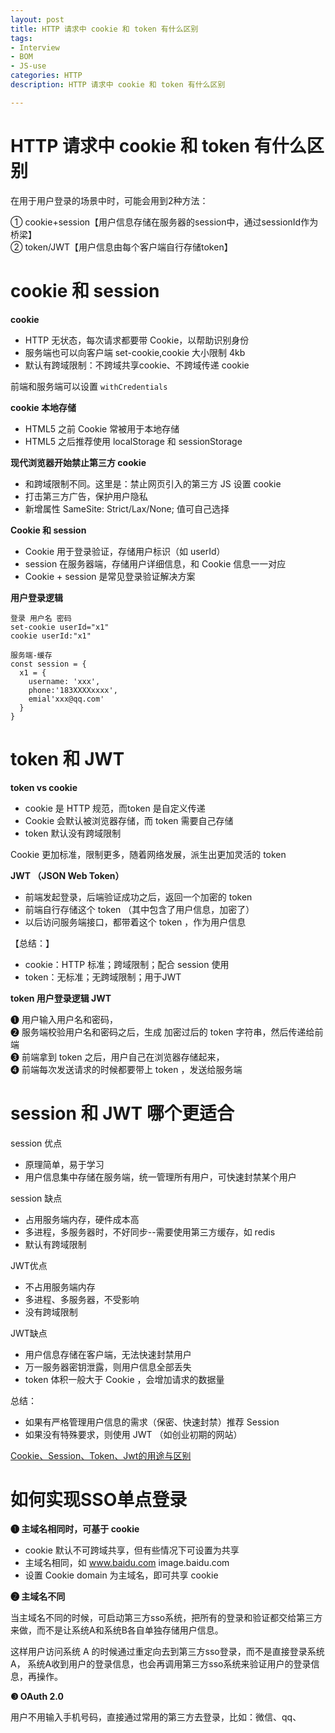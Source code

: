 ```yaml
---
layout: post
title: HTTP 请求中 cookie 和 token 有什么区别
tags:
- Interview
- BOM
- JS-use
categories: HTTP
description: HTTP 请求中 cookie 和 token 有什么区别

---
```



# HTTP 请求中 cookie 和 token 有什么区别

在用于用户登录的场景中时，可能会用到2种方法：

① cookie+session【用户信息存储在服务器的session中，通过sessionId作为桥梁】  
② token/JWT【用户信息由每个客户端自行存储token】  

# cookie 和 session

**cookie**

- HTTP 无状态，每次请求都要带 Cookie，以帮助识别身份  
- 服务端也可以向客户端 set-cookie,cookie 大小限制 4kb  
- 默认有跨域限制：不跨域共享cookie、不跨域传递 cookie  

前端和服务端可以设置 `withCredentials`

**cookie 本地存储**

- HTML5 之前 Cookie 常被用于本地存储  
- HTML5 之后推荐使用 localStorage 和 sessionStorage  

**现代浏览器开始禁止第三方 cookie**

- 和跨域限制不同。这里是：禁止网页引入的第三方 JS 设置 cookie  
- 打击第三方广告，保护用户隐私  
- 新增属性 SameSite: Strict/Lax/None; 值可自己选择  

**Cookie 和 session**  

- Cookie 用于登录验证，存储用户标识（如 userId）  
- session 在服务器端，存储用户详细信息，和 Cookie 信息一一对应  
- Cookie + session 是常见登录验证解决方案  

**用户登录逻辑**

```
登录 用户名 密码
set-cookie userId="x1"
cookie userId:"x1"

服务端-缓存
const session = {
  x1 = {
    username: 'xxx',
    phone:'183XXXXxxxx',
    emial'xxx@qq.com'
  }
}
```

# token 和 JWT

 **token vs cookie**

- cookie 是 HTTP 规范，而token 是自定义传递  
- Cookie 会默认被浏览器存储，而 token 需要自己存储  
- token 默认没有跨域限制  

Cookie 更加标准，限制更多，随着网络发展，派生出更加灵活的 token

**JWT （JSON Web Token）**

- 前端发起登录，后端验证成功之后，返回一个加密的 token  
- 前端自行存储这个 token （其中包含了用户信息，加密了）  
- 以后访问服务端接口，都带着这个 token ，作为用户信息  

【总结：】

- cookie：HTTP 标准；跨域限制；配合 session 使用  
- token：无标准；无跨域限制；用于JWT  

**token 用户登录逻辑 JWT**

❶ 用户输入用户名和密码，  
❷ 服务端校验用户名和密码之后，生成 加密过后的 token 字符串，然后传递给前端  
❸ 前端拿到 token 之后，用户自己在浏览器存储起来，  
❹ 前端每次发送请求的时候都要带上 token ，发送给服务端  

# session 和 JWT 哪个更适合

session 优点

- 原理简单，易于学习  
- 用户信息集中存储在服务端，统一管理所有用户，可快速封禁某个用户  

session 缺点

- 占用服务端内存，硬件成本高  
- 多进程，多服务器时，不好同步--需要使用第三方缓存，如 redis  
- 默认有跨域限制  


JWT优点  

- 不占用服务端内存  
- 多进程、多服务器，不受影响  
- 没有跨域限制  

JWT缺点

- 用户信息存储在客户端，无法快速封禁用户  
- 万一服务器密钥泄露，则用户信息全部丢失  
- token 体积一般大于 Cookie ，会增加请求的数据量  

总结：

- 如果有严格管理用户信息的需求（保密、快速封禁）推荐 Session  
- 如果没有特殊要求，则使用 JWT （如创业初期的网站）


[Cookie、Session、Token、Jwt的用途与区别](https://www.ngui.cc/el/2729719.html?action=onClick)

# 如何实现SSO单点登录

**❶ 主域名相同时，可基于 cookie**

- cookie 默认不可跨域共享，但有些情况下可设置为共享  
- 主域名相同，如 www.baidu.com  image.baidu.com  
- 设置 Cookie domain 为主域名，即可共享 cookie  

**❷ 主域名不同**

当主域名不同的时候，可启动第三方sso系统，把所有的登录和验证都交给第三方来做，而不是让系统A和系统B各自单独存储用户信息。

这样用户访问系统 A 的时候通过重定向去到第三方sso登录，而不是直接登录系统A，
系统A收到用户的登录信息，也会再调用第三方sso系统来验证用户的登录信息，再操作。

**❸ OAuth 2.0**

用户不用输入手机号码，直接通过常用的第三方去登录，比如：微信、qq、